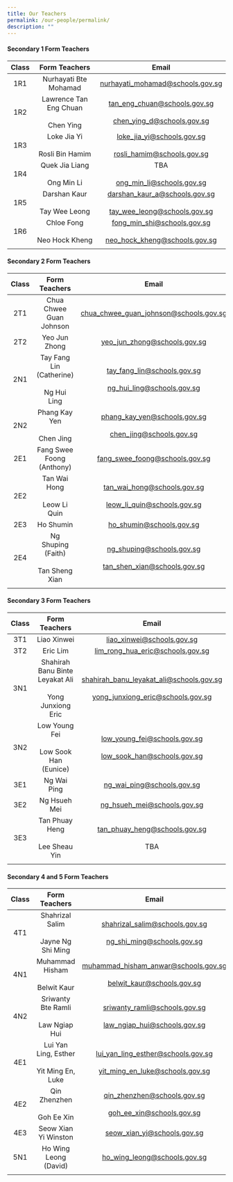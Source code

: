 ```yaml
---
title: Our Teachers
permalink: /our-people/permalink/
description: ""
---
```

#### Secondary 1 Form Teachers

| Class | Form Teachers | Email |
|:---:|:---:|:---:|
| 1R1 | Nurhayati Bte Mohamad | nurhayati_mohamad@schools.gov.sg |
| 1R2 | Lawrence Tan Eng Chuan<br><br>Chen Ying | tan_eng_chuan@schools.gov.sg<br><br>chen_ying_d@schools.gov.sg|
| 1R3 | Loke Jia Yi<br><br>Rosli Bin Hamim |loke_jia_yi@schools.gov.sg<br><br>rosli_hamim@schools.gov.sg  |
| 1R4 | Quek Jia Liang<br><br>Ong Min Li | TBA<br><br>ong_min_li@schools.gov.sg |
| 1R5 | Darshan Kaur<br><br>Tay Wee Leong | darshan_kaur_a@schools.gov.sg<br><br>tay_wee_leong@schools.gov.sg |
| 1R6 | Chloe Fong<br><br>Neo Hock Kheng | fong_min_shi@schools.gov.sg<br><br>neo_hock_kheng@schools.gov.sg |
|  |  |  |

#### Secondary 2 Form Teachers 

| Class | Form Teachers | Email |
|:---:|:---:|:---:|
| 2T1 | Chua Chwee Guan Johnson | chua_chwee_guan_johnson@schools.gov.sg |
| 2T2 | Yeo Jun Zhong | yeo_jun_zhong@schools.gov.sg |
| 2N1 | Tay Fang Lin (Catherine)<br><br>Ng Hui Ling | tay_fang_lin@schools.gov.sg <br><br>ng_hui_ling@schools.gov.sg|
| 2N2 | Phang Kay Yen<br><br>Chen Jing | phang_kay_yen@schools.gov.sg <br><br> chen_jing@schools.gov.sg|
| 2E1 | Fang Swee Foong (Anthony) | fang_swee_foong@schools.gov.sg |
| 2E2 | Tan Wai Hong<br><br>Leow Li Quin | tan_wai_hong@schools.gov.sg<br><br>leow_li_quin@schools.gov.sg |
| 2E3 | Ho Shumin | ho_shumin@schools.gov.sg  |
| 2E4| Ng Shuping (Faith)<br><br>Tan Sheng Xian | ng_shuping@schools.gov.sg<br><br>tan_shen_xian@schools.gov.sg |
|  |  |  |

#### Secondary 3 Form Teachers

| Class | Form Teachers | Email |
|:---:|:---:|:---:|
| 3T1 |  Liao Xinwei | liao_xinwei@schools.gov.sg |
| 3T2 | Eric Lim | lim_rong_hua_eric@schools.gov.sg |
| 3N1 | Shahirah Banu Binte Leyakat Ali<br><br>Yong Junxiong Eric | shahirah_banu_leyakat_ali@schools.gov.sg<br><br>yong_junxiong_eric@schools.gov.sg |
| 3N2 | Low Young Fei<br><br>Low Sook Han (Eunice) | low_young_fei@schools.gov.sg<br><br>low_sook_han@schools.gov.sg |
| 3E1 | Ng Wai Ping | ng_wai_ping@schools.gov.sg |
| 3E2 | Ng Hsueh Mei | ng_hsueh_mei@schools.gov.sg |
| 3E3 | Tan Phuay Heng <br><br>Lee Sheau Yin| tan_phuay_heng@schools.gov.sg <br><br>TBA |
|  |  |  |

#### Secondary 4 and 5 Form Teachers

| Class | Form Teachers | Email |
|:---:|:---:|:---:|
| 4T1 | Shahrizal Salim<br><br>Jayne Ng Shi Ming | shahrizal_salim@schools.gov.sg<br><br>ng_shi_ming@schools.gov.sg |
| 4N1| Muhammad Hisham <br><br>Belwit Kaur| muhammad_hisham_anwar@schools.gov.sg<br><br>belwit_kaur@schools.gov.sg |
| 4N2 | Sriwanty Bte Ramli<br><br>Law Ngiap Hui | sriwanty_ramli@schools.gov.sg <br><br>law_ngiap_hui@schools.gov.sg|
| 4E1 | Lui Yan Ling, Esther <br><br>Yit Ming En, Luke| lui_yan_ling_esther@schools.gov.sg <br><br>yit_ming_en_luke@schools.gov.sg|
| 4E2| Qin Zhenzhen <br><br>Goh Ee Xin| qin_zhenzhen@schools.gov.sg <br><br>goh_ee_xin@schools.gov.sg|
| 4E3 | Seow Xian Yi Winston | seow_xian_yi@schools.gov.sg |
| 5N1 | Ho Wing Leong (David) | ho_wing_leong@schools.gov.sg |
|  |  |  |